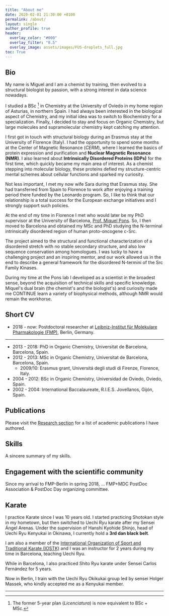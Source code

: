 ```yaml
---
title: "About me"
date: 2020-02-01 21:30:00 +0100
permalink: /about/
layout: single
author_profile: true
header:
  overlay_color: "#000"
  overlay_filter: "0.5"
  overlay_image: assets/images/FUS-droplets_full.jpg
toc: True
---
```


## Bio

My name is Miguel and I am a chemist by training, then evolved to a structural biologist by passion, with a strong interest in data science nowadays.

I studied a BSc [^1] in Chemistry at the University of Oviedo in my home region of Asturias, in northern Spain. I had always been interested in the biological aspect of Chemistry, and my initial idea was to switch to Biochemistry for a specialization. Finally, I decided to stay and focus on Organic Chemistry, but large molecules and supramolecular chemistry kept catching my attention.

I first got in touch with structural biology during an Erasmus stay at the University of Florence (Italy). I had the opportunity to spend some months at the Center of Magnetic Resonance (*CERM*), where I learned the basics of protein expression and purification and **Nuclear Magnetic Resonance (NMR)**. I also learned about **Intrinsically Disordered Proteins (IDPs)** for the first time, which quickly became my main area of interest. As a chemist stepping into molecular biology, these proteins defied my structure-centric mental schemes about cellular functions and sparked my curiosity.

Not less important, I met my now wife Sara during that Erasmus stay. She had transferred from Spain to Florence to work after enjoying a training period there funded by the Leonardo program. So, I like to think that our relationship is a total success for the European exchange initiatives and I strongly support such policies.

At the end of my time in Florence I met who would later be my PhD supervisor at the University of Barcelona, [Prof. Miquel Pons](http://bionmr.ub.edu/index.php). So, I then moved to Barcelona and obtained my MSc and PhD studying the N-terminal intrinsically disordered region of human proto-oncogene c-Src.

The project aimed to the structural and functional characterization of a disordered stretch with no stable secondary structure, and also low sequence conservation among homologues. I was lucky to have a challenging project and an inspiring mentor, and our work allowed us in the end to describe a general framework for the disordered N-termini of the Src Family Kinases.

 During my time at the Pons lab I developed as a scientist in the broadest sense, beyond the acquisition of technical skills and specific knowledge. Miquel's dual brain (the chemist's and the biologist's) and curiosity made me 
 CONTINUE
 learn a variety of biophysical methods, although NMR would remain the workhorse. 

## Short CV

- 2018 - now: Postdoctoral researcher at [Leibniz-Institut für Molekulare Pharmakologie (FMP)](https://www.leibniz-fmp.de/home.html), Berlin, Germany.

---

- 2013 - 2018: PhD in Organic Chemistry, Universitat de Barcelona, Barcelona, Spain. 
- 2012 - 2013: MSc in Organic Chemistry, Universitat de Barcelona, Barcelona, Spain.
    - 2009/10: Erasmus grant, Universitá degli studi di Firenze, Florence, Italy.
- 2004 - 2012: BSc in Organic Chemistry, Universidad de Oviedo, Oviedo, Spain.
- 2002 - 2004: International Baccalaureate, R.I.E.S. Jovellanos, Gijón, Spain.

## Publications

Please visit the [Research section](/research) for a list of academic publications I have authored.

## Skills

A sincere summary of my skills.

## Engagement with the scientific community

Since my arrival to FMP-Berlin in spring 2018,  ...
FMP+MDC PostDoc Association & PostDoc Day organizing committee.

## Karate

I practice Karate since I was 10 years old. I started practicing Shotokan style in my hometown, but then switched to Uechi Ryu karate after my Sensei Ángel Arenas. Under the supervision of Hanshi Kyohide Shinjo, head of Uechi Ryu Kenyukai in Okinawa, I currently hold a **3rd dan black belt**.

I am also a member of the [International Organization of Sport and Traditional Karate (IOSTK)](http://www.iostk.com/) and I was an instructor for 2 years during my time in Barcelona, teaching Uechi Ryu.

While in Barcelona, I also practiced Shito Ryu karate under Sensei Carlos Fernández for 5 years.

Now in Berlin, I train with the Uechi Ryu Okikukai group led by sensei Holger Massek, who kindly accepted me as a Kenyukai member.

---

[^1]: The former 5-year plan (*Licenciatura*) is now equivalent to BSc + MSc.
